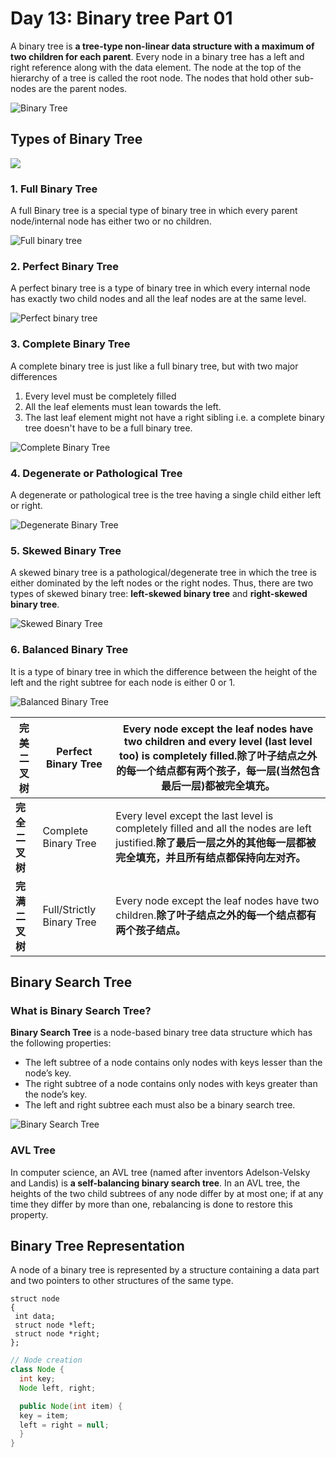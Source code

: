 # Day 13: Binary tree Part 01

A binary tree is **a tree-type non-linear data structure with a maximum of two children for each parent**. Every node in a binary tree has a left and right reference along with the data element. The node at the top of the hierarchy of a tree is called the root node. The nodes that hold other sub-nodes are the parent nodes.

![Binary Tree](https://cdn.programiz.com/sites/tutorial2program/files/binary_tree_1.png)

## Types of Binary Tree

![](https://images2015.cnblogs.com/blog/1094457/201702/1094457-20170225184451991-1942362001.png)

### 1. Full Binary Tree

A full Binary tree is a special type of binary tree in which every parent node/internal node has either two or no children.

![Full binary tree](https://cdn.programiz.com/sites/tutorial2program/files/full-binary-tree_0.png)

### 2. Perfect Binary Tree

A perfect binary tree is a type of binary tree in which every internal node has exactly two child nodes and all the leaf nodes are at the same level.

![Perfect binary tree](https://cdn.programiz.com/sites/tutorial2program/files/perfect-binary-tree_0.png)

### 3. Complete Binary Tree

A complete binary tree is just like a full binary tree, but with two major differences

1. Every level must be completely filled
2. All the leaf elements must lean towards the left.
3. The last leaf element might not have a right sibling i.e. a complete binary tree doesn't have to be a full binary tree.

![Complete Binary Tree](https://cdn.programiz.com/sites/tutorial2program/files/complete-binary-tree_0.png)

### 4. Degenerate or Pathological Tree

A degenerate or pathological tree is the tree having a single child either left or right.

![Degenerate Binary Tree](https://cdn.programiz.com/sites/tutorial2program/files/degenerate-binary-tree_0.png)

### 5. Skewed Binary Tree

A skewed binary tree is a pathological/degenerate tree in which the tree is either dominated by the left nodes or the right nodes. Thus, there are two types of skewed binary tree: **left-skewed binary tree** and **right-skewed binary tree**.

![Skewed Binary Tree](https://cdn.programiz.com/sites/tutorial2program/files/skewed-binary-tree_0.png)

### 6. Balanced Binary Tree

It is a type of binary tree in which the difference between the height of the left and the right subtree for each node is either 0 or 1.

![Balanced Binary Tree](https://cdn.programiz.com/sites/tutorial2program/files/height-balanced_1.png)




| **完美二叉树** | Perfect Binary Tree | Every node except the leaf nodes have two children and every level (last level too) is completely filled.**除了叶子结点之外的每一个结点都有两个孩子，每一层(当然包含最后一层)都被完全填充。** |
| - | - | - |
| **完全二叉树** | Complete Binary Tree | Every level except the last level is completely filled and all the nodes are left justified.**除了最后一层之外的其他每一层都被完全填充，并且所有结点都保持向左对齐。** |
| **完满二叉树** | Full/Strictly Binary Tree | Every node except the leaf nodes have two children.**除了叶子结点之外的每一个结点都有两个孩子结点。** |

## Binary Search Tree

### What is Binary Search Tree?

**Binary Search Tree** is a node-based binary tree data structure which has the following properties:

* The left subtree of a node contains only nodes with keys lesser than the node’s key.
* The right subtree of a node contains only nodes with keys greater than the node’s key.
* The left and right subtree each must also be a binary search tree.

![Binary Search Tree](https://media.geeksforgeeks.org/wp-content/cdn-uploads/20221215114732/bst-21.png)


### AVL Tree

In computer science, an AVL tree (named after inventors Adelson-Velsky and Landis) is **a self-balancing binary search tree**. In an AVL tree, the heights of the two child subtrees of any node differ by at most one; if at any time they differ by more than one, rebalancing is done to restore this property.




## Binary Tree Representation

A node of a binary tree is represented by a structure containing a data part and two pointers to other structures of the same type.

```
struct node
{
 int data;
 struct node *left;
 struct node *right;
};
```

```java
// Node creation
class Node {
  int key;
  Node left, right;

  public Node(int item) {
  key = item;
  left = right = null;
  }
}
```

